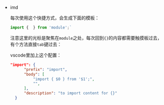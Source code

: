 - imd

  每次使用这个快捷方式，会生成下面的模板：
  ```js
  import {  } from 'module';`
  ```
  注意这里的光标是聚焦在`module`之处，每次回到`{}`的内容都需要触摸板过去，有个方法直接`tab`键过去：
  
  vscode里加上这个配置：
  ```json
  "import": {
		"prefix": "import",
		"body": [
			"import { $0 } from '$1';",
			"",
		],
		"description": "to import content for {}"
	}
  ```
